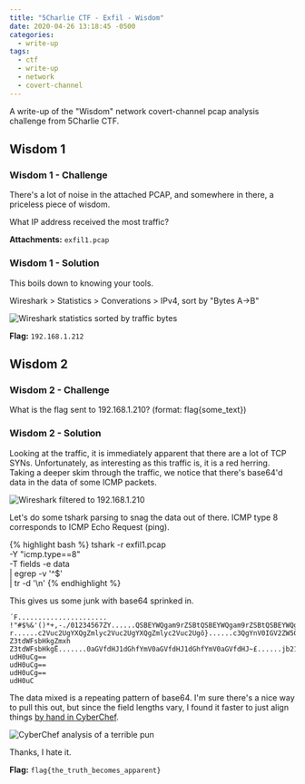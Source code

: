 ```yaml
---
title: "5Charlie CTF - Exfil - Wisdom"
date: 2020-04-26 13:18:45 -0500
categories:
  - write-up
tags:
  - ctf
  - write-up
  - network
  - covert-channel
---
```


A write-up of the "Wisdom" network covert-channel pcap analysis challenge from 5Charlie CTF.

## Wisdom 1

### Wisdom 1 - Challenge

There's a lot of noise in the attached PCAP, and somewhere in there, a priceless piece of wisdom.

What IP address received the most traffic?

**Attachments:** `exfil1.pcap`

### Wisdom 1 - Solution

This boils down to knowing your tools.

Wireshark > Statistics > Converations > IPv4, sort by "Bytes A->B"

![Wireshark statistics sorted by traffic bytes](/assets/images/exfil_wisdom_statistics.png)

**Flag:** `192.168.1.212`

## Wisdom 2

### Wisdom 2 - Challenge

What is the flag sent to 192.168.1.210? (format: flag{some_text})

### Wisdom 2 - Solution

Looking at the traffic, it is immediately apparent that there are a lot of TCP SYNs.
Unfortunately, as interesting as this traffic is, it is a red herring.
Taking a deeper skim through the traffic, we notice that there's base64'd data in the data of some ICMP packets.

![Wireshark filtered to 192.168.1.210](/assets/images/exfil_wisdom_icmp.png)

Let's do some tshark parsing to snag the data out of there. ICMP type 8 corresponds to ICMP Echo Request (ping).

{% highlight bash %}
tshark -r exfil1.pcap \
-Y "icmp.type==8" \
-T fields -e data \
| egrep -v '^$' \
| tr -d '\n'
{% endhighlight %}

This gives us some junk with base64 sprinked in.

``` text
´F...................... !"#$%&'()*+,-./01234567ZY......QSBEYWQgam9rZSBtQSBEYWQgam9rZSBtQSBEYWQgRf......YXkgbm90IG1ha2UgYXkgbm90IG1ha2UgYXkgbm90 r......c2Vuc2UgYXQgZmlyc2Vuc2UgYXQgZmlyc2Vuc2Ugô}......c3QgYnV0IGV2ZW50c3QgYnV0IGV2ZW50c3QgYnV0P.......dWFsbHkgZmxh
Z3tdWFsbHkgZmxh
Z3tdWFsbHkgË.......0aGVfdHJ1dGhfYmV0aGVfdHJ1dGhfYmV0aGVfdHJ~£......jb21lc19hcHBhcmVjb21lc19hcHBhcmVjb21lc199°......g==
udH0uCg==
udH0uCg==
udH0uCg==
udH0uC
```

The data mixed is a repeating pattern of base64.
I'm sure there's a nice way to pull this out, but since the field lengths vary, I found it faster to just align things [by hand in CyberChef](https://gchq.github.io/CyberChef/#recipe=Remove_whitespace(true,true,true,true,true,false)From_Base64('A-Za-z0-9%2B/%3D',true)&input=UVNCRVlXUWdhbTlyWlNCdApZWGtnYm05MElHMWhhMlVnCmMyVnVjMlVnWVhRZ1ptbHljCjNRZ1luVjBJR1YyWlc1MApkV0ZzYkhrZ1pteGgKWjN0CjBhR1ZmZEhKMWRHaGZZbVYKamIyMWxjMTloY0hCaGNtVgp1ZEgwdUNnPT0).

![CyberChef analysis of a terrible pun](/assets/images/exfil_wisdom_chef.png)

Thanks, I hate it.

**Flag:** `flag{the_truth_becomes_apparent}`
